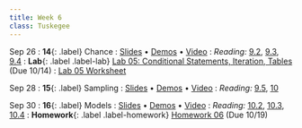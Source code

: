 ```yaml
---
title: Week 6
class: Tuskegee
---
```


Sep 26
: **14**{: .label} Chance
  : [Slides](https://docs.google.com/presentation/d/1rKUpOk-zrLTYkzgfuonn4tQufQJWn0ydRnv3b1KOA3g/edit?usp=sharing) &#8226; [Demos](https://tuskegee.cloudbank.2i2c.cloud/hub/user-redirect/git-pull?repo=https%3A%2F%2Fgithub.com%2Fdata-8%2Fmaterials-fa22&urlpath=tree%2Fmaterials-fa22%2Flec%2Flec14.ipynb&branch=main) &#8226; [Video](https://youtu.be/5wA2EfCuvXo)
: *Reading:* [9.2](https://inferentialthinking.com/chapters/09/2/Iteration.html), [9.3](https://inferentialthinking.com/chapters/09/3/Simulation.html), [9.4](https://inferentialthinking.com/chapters/09/4/Monty_Hall_Problem.html)
: **Lab**{: .label .label-lab} [Lab 05: Conditional Statements, Iteration, Tables](https://tuskegee.cloudbank.2i2c.cloud/hub/user-redirect/git-pull?repo=https%3A%2F%2Fgithub.com%2Fdata-8%2Fmaterials-fa22&urlpath=tree%2Fmaterials-fa22%2Fmaterials%2Ffa22%2Flab%2Flab05%2Flab05.ipynb&branch=main) (Due 10/14)
  : [Lab 05 Worksheet](https://drive.google.com/file/d/1R7UFJdLzxYlEcjUDy2wmeMKzyLJibin5/view?usp=sharing)

Sep 28
: **15**{: .label} Sampling
  : [Slides](https://docs.google.com/presentation/d/1UBLOKZRKlqI3phEr0BYnJLrNr8cI3T3ut5haJ4sCz-o/edit?usp=sharing) &#8226; [Demos](https://tuskegee.cloudbank.2i2c.cloud/hub/user-redirect/git-pull?repo=https%3A%2F%2Fgithub.com%2Fdata-8%2Fmaterials-fa22&urlpath=tree%2Fmaterials-fa22%2Flec%2Flec15.ipynb&branch=main) &#8226; [Video](https://www.youtube.com/watch?v=_K3qCZPeOrU)
: *Reading:* [9.5](https://inferentialthinking.com/chapters/09/5/Finding_Probabilities.html), [10](https://inferentialthinking.com/chapters/10/Sampling_and_Empirical_Distributions.html)

Sep 30
: **16**{: .label} Models
  : [Slides](https://docs.google.com/presentation/d/1S3wTOl8DEpC_Vcs_Ia0TrNuyP1qm2galJINK6ldN4y4/edit?usp=sharing) &#8226; [Demos](https://tuskegee.cloudbank.2i2c.cloud/hub/user-redirect/git-pull?repo=https%3A%2F%2Fgithub.com%2Fdata-8%2Fmaterials-fa22&urlpath=tree%2Fmaterials-fa22%2Flec%2Flec16.ipynb&branch=main) &#8226; [Video](https://youtu.be/yLloljtIccw)
: *Reading:* [10.2](https://inferentialthinking.com/chapters/10/2/Sampling_from_a_Population.html), [10.3](https://inferentialthinking.com/chapters/10/3/Empirical_Distribution_of_a_Statistic.html), [10.4](https://inferentialthinking.com/chapters/10/4/Random_Sampling_in_Python.html)
: **Homework**{: .label .label-homework} [Homework 06](https://tuskegee.cloudbank.2i2c.cloud/hub/user-redirect/git-pull?repo=https%3A%2F%2Fgithub.com%2Fdata-8%2Fmaterials-fa22&urlpath=tree%2Fmaterials-fa22%2Fmaterials%2Ffa22%2Fhw%2Fhw06%2Fhw06.ipynb&branch=main) (Due 10/19)
